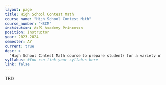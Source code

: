 ```yaml
---
layout: page
title: High School Contest Math
course_name: "High School Contest Math"
course_number: "HSCM"
institution: AoPS Academy Princeton
position: Instructor
year: 2023-2024
semester: AY
current: true
desc: >
  "High School Contest Math course to prepare students for a variety of math contests, including the AMC, AIME, and USAMO."
syllabus: #You can link your syllabus here
link: false
---
```


TBD
